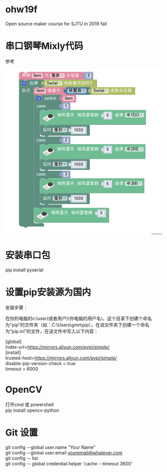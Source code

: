 # ohw19f
Open source maker course for SJTU in 2019 fall

# 串口钢琴Mixly代码

 参考

![](https://github.com/ophwsjtu18/ohw19/blob/master/serp_mixly.PNG)

# 安装串口包

pip install pyserial




# 设置pip安装源为国内

安装步骤：  

在你的电脑的c:\user(或者用户)\你电脑的用户名\，这个目录下创建个命名为“pip”的文件夹（如：C:\Users\gmn\pip），在该文件夹下创建一个命名为“pip.ini”的文件，在该文件中写入以下内容：  

[global]  
index-url=https://mirrors.aliyun.com/pypi/simple/  
[install]    
trusted-host=https://mirrors.aliyun.com/pypi/simple/    
disable-pip-version-check = true    
timeout = 6000  

# OpenCV 

打开cmd  或 powershell  
pip install opencv-python

# Git 设置

git config --global user.name “Your Name”  
git config --global user.email youremail@whatever.com  
git config -- list  
git config -- global credential.helper 'cache --timeout 3600'  

